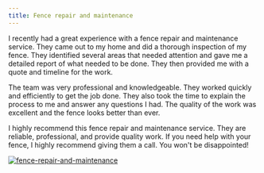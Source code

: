 ```yaml
---
title: Fence repair and maintenance
---
```


I recently had a great experience with a fence repair and maintenance service. They came out to my home and did a thorough inspection of my fence. They identified several areas that needed attention and gave me a detailed report of what needed to be done. They then provided me with a quote and timeline for the work. 

The team was very professional and knowledgeable. They worked quickly and efficiently to get the job done. They also took the time to explain the process to me and answer any questions I had. The quality of the work was excellent and the fence looks better than ever. 

I highly recommend this fence repair and maintenance service. They are reliable, professional, and provide quality work. If you need help with your fence, I highly recommend giving them a call. You won't be disappointed!

[![fence-repair-and-maintenance](<https://dabuttonfactory.com/button.png?t=CHECK+SERVICE&f=Noto+Sans-Bold&ts=26&tc=fff&hp=45&vp=20&c=11&bgt=unicolored&bgc=4bd42f>)](<https://www.bark.com/?a_aid=5d2d0e83cdc39>)